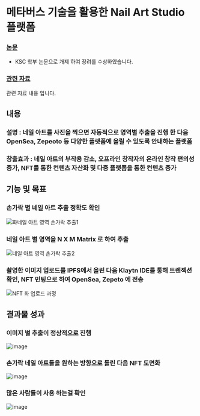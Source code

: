 # 메타버스 기술을 활용한 Nail Art Studio 플랫폼


### [논문](http://www.riss.kr/search/detail/DetailView.do?p_mat_type=1a0202e37d52c72d&control_no=2b74a069d1ebaab66aae8a972f9116fb)
+ KSC 학부 논문으로 개제 하여 장려를 수상하였습니다. 
 
### [관련 자료](http://board.sejong.ac.kr/boardview.do?pkid=154050&currentPage=1&searchField=D.TITLE&siteGubun=19&menuGubun=1&bbsConfigFK=804&searchLowItem=ALL&searchValue=%EB%84%A4%EC%9D%BC)
 관련 자료 내용 입니다.
 
 ## 내용

### 설명 : 네일 아트를 사진을 찍으면 자동적으로 영역별 추출을 진행 한 다음 OpenSea, Zepeoto 등 다양한 플랫폼에 올릴 수 있도록 안내하는 플랫폼

### 창출효과 : 네일 아트의 부작용 감소, 오프라인 창작자의 온라인 창작 편의성 증가, NFT를 통한 컨텐츠 자산화 및 다중 플랫폼을 통한 컨텐츠 증가
 

## 기능 및 목표 

### 손가락 별 네일 아트 추출 정확도 확인

![화네일 아트 영역 손가락 추출1](https://user-images.githubusercontent.com/68593892/235696943-29d13448-7218-478a-a336-22190c3b806b.png)

### 네일 아트 별 영역을 N X M Matrix 로 하여 추출

![네일 아트 영역 손가락 추출2](https://user-images.githubusercontent.com/68593892/235696550-4c8bfbc4-7911-4daf-bf8a-bb15ce7605ee.png)

### 촬영한 이미지 업로드를 IPFS에서 올린 다음 Klaytn IDE를 통해 트렌젝션 확인, NFT 민팅으로 하여 OpenSea, Zepeto 에 전송

![ NFT 화 업로드 과정 ](https://user-images.githubusercontent.com/68593892/235697100-2d58a958-3817-416f-894d-066e5a9abea7.png)


## 결과물 성과

### 이미지 별 추출이 정상적으로 진행

![image](https://user-images.githubusercontent.com/68593892/235697414-9a6b64ea-3009-4e31-b408-d60257227b6c.png)

### 손가락 네일 아트들을 원하는 방향으로 돌린 다음 NFT 도면화

![image](https://user-images.githubusercontent.com/68593892/235698797-11997078-d7a9-4201-a32b-4a0e745a42db.png)

### 많은 사람들이 사용 하는걸 확인

![image](https://user-images.githubusercontent.com/68593892/235699121-07779580-8fd5-4e55-8400-b50a5aeed960.png)


